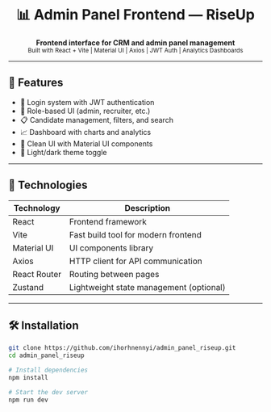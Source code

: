 <h1 align="center">📊 Admin Panel Frontend — RiseUp</h1>

<p align="center">
  <b>Frontend interface for CRM and admin panel management</b><br/>
  <sub>Built with React + Vite | Material UI | Axios | JWT Auth | Analytics Dashboards</sub>
</p>

---

## 🚀 Features

- 🔐 Login system with JWT authentication
- 👥 Role-based UI (admin, recruiter, etc.)
- 📋 Candidate management, filters, and search
- 📈 Dashboard with charts and analytics
- 🎨 Clean UI with Material UI components
- 🌙 Light/dark theme toggle

---

## 🧠 Technologies

| Technology   | Description                             |
| ------------ | --------------------------------------- |
| React        | Frontend framework                      |
| Vite         | Fast build tool for modern frontend     |
| Material UI  | UI components library                   |
| Axios        | HTTP client for API communication       |
| React Router | Routing between pages                   |
| Zustand      | Lightweight state management (optional) |

---

## 🛠️ Installation

```bash
git clone https://github.com/ihorhnennyi/admin_panel_riseup.git
cd admin_panel_riseup

# Install dependencies
npm install

# Start the dev server
npm run dev
```
